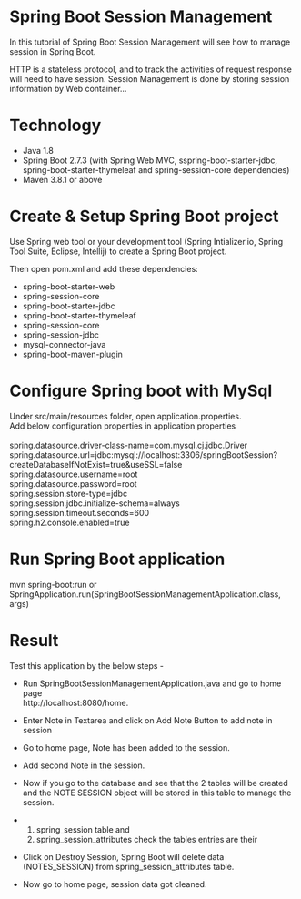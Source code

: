 # Spring Boot Session Management


In this tutorial of Spring Boot Session Management will see how to manage session in Spring Boot.

HTTP is a stateless protocol, and to track the activities of request response will need to have session.
Session Management is done by storing session information by Web container...

# Technology

* Java 1.8
* Spring Boot 2.7.3 (with Spring Web MVC, sspring-boot-starter-jdbc, spring-boot-starter-thymeleaf and spring-session-core dependencies)
* Maven 3.8.1 or above

# Create & Setup Spring Boot project
Use Spring web tool or your development tool (Spring Intializer.io, Spring Tool Suite, Eclipse, Intellij) to create a Spring Boot project.

Then open pom.xml and add these dependencies:


* spring-boot-starter-web
* spring-session-core
* spring-boot-starter-jdbc
* spring-boot-starter-thymeleaf
* spring-session-core
* spring-session-jdbc
* mysql-connector-java
* spring-boot-maven-plugin

# Configure Spring boot with MySql  
Under src/main/resources folder, open application.properties.<br />
Add below configuration properties in application.properties
<br />
<br/>
spring.datasource.driver-class-name=com.mysql.cj.jdbc.Driver <br />
spring.datasource.url=jdbc:mysql://localhost:3306/springBootSession?createDatabaseIfNotExist=true&useSSL=false <br />
spring.datasource.username=root <br />
spring.datasource.password=root <br />
spring.session.store-type=jdbc <br />
spring.session.jdbc.initialize-schema=always <br />
spring.session.timeout.seconds=600 <br />
spring.h2.console.enabled=true <br />

# Run Spring Boot application

mvn spring-boot:run or   <br />
SpringApplication.run(SpringBootSessionManagementApplication.class, args)

# Result

Test this application by the below steps -

* Run SpringBootSessionManagementApplication.java and go to home page <br />
http://localhost:8080/home.

* Enter Note in Textarea and click on Add Note Button to add note in session 
* Go to home page, Note has been added to the session.
* Add second Note in the session.
* Now if you go to the database and see that the 2 tables will be created and the NOTE SESSION object will be stored in this table to manage the session.
* 1. spring_session table and <br/>
  2. spring_session_attributes check the tables entries are their
* Click on Destroy Session, Spring Boot will delete data (NOTES_SESSION) from spring_session_attributes table.
* Now go to home page, session data got cleaned.


